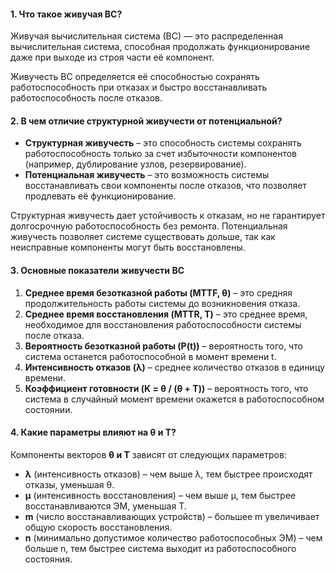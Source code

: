 #### **1. Что такое живучая ВС?**  
Живучая вычислительная система (ВС) — это распределенная вычислительная система, способная продолжать функционирование даже при выходе из строя части её компонент.

Живучесть ВС определяется её способностью сохранять работоспособность при отказах и быстро восстанавливать работоспособность после отказов.  

#### **2. В чем отличие структурной живучести от потенциальной?**  
- **Структурная живучесть** – это способность системы сохранять работоспособность только за счет избыточности компонентов (например, дублирование узлов, резервирование).  
- **Потенциальная живучесть** – это возможность системы восстанавливать свои компоненты после отказов, что позволяет продлевать её функционирование.  

Структурная живучесть дает устойчивость к отказам, но не гарантирует долгосрочную работоспособность без ремонта. Потенциальная живучесть позволяет системе существовать дольше, так как неисправные компоненты могут быть восстановлены.

#### **3. Основные показатели живучести ВС**  
1. **Среднее время безотказной работы (MTTF, θ)** – это средняя продолжительность работы системы до возникновения отказа.  
2. **Среднее время восстановления (MTTR, T)** – это среднее время, необходимое для восстановления работоспособности системы после отказа.  
3. **Вероятность безотказной работы (P(t))** – вероятность того, что система останется работоспособной в момент времени t.  
4. **Интенсивность отказов (λ)** – среднее количество отказов в единицу времени.  
5. **Коэффициент готовности (K = θ / (θ + T))** – вероятность того, что система в случайный момент времени окажется в работоспособном состоянии.  

#### **4. Какие параметры влияют на θ и T?**  
Компоненты векторов **θ и T** зависят от следующих параметров:  
- **λ** (интенсивность отказов) – чем выше λ, тем быстрее происходят отказы, уменьшая θ.  
- **µ** (интенсивность восстановления) – чем выше µ, тем быстрее восстанавливаются ЭМ, уменьшая T.  
- **m** (число восстанавливающих устройств) – большее m увеличивает общую скорость восстановления.  
- **n** (минимально допустимое количество работоспособных ЭМ) – чем больше n, тем быстрее система выходит из работоспособного состояния.  
